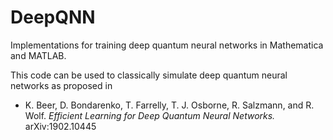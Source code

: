# DeepQNN
Implementations for training deep quantum neural networks in Mathematica and MATLAB.

This code can be used to classically simulate deep quantum neural networks as proposed in 
* K. Beer, D. Bondarenko, T. Farrelly, T. J. Osborne, R. Salzmann, and R. Wolf. _Efficient Learning for Deep Quantum Neural Networks._ 	arXiv:1902.10445

